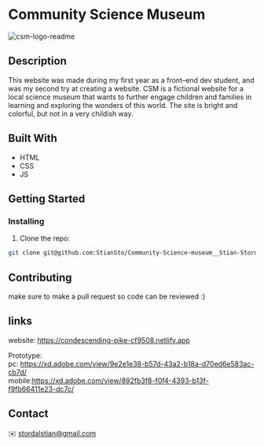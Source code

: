 # Community Science Museum

![csm-logo-readme](https://user-images.githubusercontent.com/95475303/194053987-4a18a3f8-3037-45a5-8489-9761b9651fe0.svg)

## Description
This website was made during my first year as a front–end dev student, and was my second try at creating a website.
CSM is a fictional website for a local science museum that wants to further engage children and families in learning and exploring the wonders of this world. The site is bright and colorful, but not in a very childish way. 

## Built With

- HTML
- CSS 
- JS

## Getting Started

### Installing
1. Clone the repo:

```bash
git clone git@github.com:StianSto/Community-Science-museum__Stian-Stordal.git
```

<!--### Running
To run the app, run the following commands:

```bash
npm run start
```-->

## Contributing

make sure to make a pull request so code can be reviewed :)

## links
website: https://condescending-pike-cf9508.netlify.app

Prototype: <br>
pc: https://xd.adobe.com/view/9e2e1e38-b57d-43a2-b18a-d70ed6e583ac-cb7d/ <br>
mobile:https://xd.adobe.com/view/892fb3f8-f0f4-4393-b13f-f9fb66411e23-dc7c/

## Contact

:envelope: stordalstian@gmail.com
